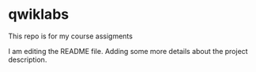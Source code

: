 # qwiklabs
This repo is for my course assigments

I am editing the README file. Adding some more details about the project description.
